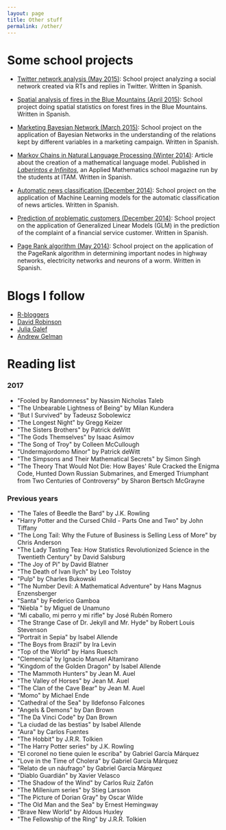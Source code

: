 ```yaml
---
layout: page
title: Other stuff
permalink: /other/
---
```


# Some school projects


* <a href="../files/school_projects/MetAnExamen2.pdf">Twitter network analysis (May 2015)</a>: School project analyzing a social network created via RTs and replies in Twitter. Written in Spanish.

* <a href="../files/school_projects/EstadEspacial.pdf">Spatial analysis of fires in the Blue Mountains (April 2015)</a>: School project doing spatial statistics on forest fires in the Blue Mountains. Written in Spanish.

* <a href="../files/school_projects/EstMultExamen1.html">Marketing Bayesian Network (March 2015)</a>: School project on the application of Bayesian Networks in the understanding of the relations kept by different variables in a marketing campaign. Written in Spanish.

* <a href="../files/school_projects/CadenasMarkovNLP.pdf">Markov Chains in Natural Language Processing (Winter 2014)</a>: Article about the creation of a mathematical language model. Published in <a href="http://laberintos.itam.mx/"><i>Laberintos e Infinitos</i></a>, an Applied Mathematics school magazine run by the students at ITAM. Written in Spanish.

* <a href="../files/school_projects/NewsClassification.pdf">Automatic news classification (December 2014)</a>: School project on the application of Machine Learning models for the automatic classification of news articles. Written in Spanish.

* <a href="../files/school_projects/GLM.html">Prediction of problematic customers (December 2014)</a>: School project on the application of Generalized Linear Models (GLM) in the prediction of the complaint of a financial service customer. Written in Spanish.

* <a href="../files/school_projects/PageRank.pdf">Page Rank algorithm (May 2014)</a>: School project on the application of the PageRank algorithm in determining important nodes in highway networks, electricity networks and neurons of a worm. Written in Spanish.

# Blogs I follow

* <a href="https://www.r-bloggers.com">R-bloggers</a>
* <a href="http://varianceexplained.org/">David Robinson</a>
* <a href="https://juliagalef.com/">Julia Galef</a>
* <a href="http://andrewgelman.com/">Andrew Gelman</a>

# Reading list

### 2017
 
* "Fooled by Randomness" by Nassim Nicholas Taleb
* "The Unbearable Lightness of Being" by Milan Kundera
* "But I Survived" by Tadeusz Sobolewicz
* "The Longest Night" by Gregg Keizer
* "The Sisters Brothers" by Patrick deWitt
* "The Gods Themselves" by Isaac Asimov
* "The Song of Troy" by Colleen McCullough
* "Undermajordomo Minor" by Patrick deWitt
* "The Simpsons and Their Mathematical Secrets" by Simon Singh
* "The Theory That Would Not Die: How Bayes' Rule Cracked the Enigma Code, Hunted Down Russian Submarines, and Emerged Triumphant from Two Centuries of Controversy" by Sharon Bertsch McGrayne
 
### Previous years
 
* "The Tales of Beedle the Bard" by J.K. Rowling
* "Harry Potter and the Cursed Child - Parts One and Two" by John Tiffany
* "The Long Tail: Why the Future of Business is Selling Less of More" by Chris Anderson
* "The Lady Tasting Tea: How Statistics Revolutionized Science in the Twentieth Century" by David Salsburg
* "The Joy of Pi" by David Blatner
* "The Death of Ivan Ilych" by Leo Tolstoy
* "Pulp" by Charles Bukowski
* "The Number Devil: A Mathematical Adventure" by Hans Magnus Enzensberger
* "Santa" by Federico Gamboa
* "Niebla " by Miguel de Unamuno
* "Mi caballo, mi perro y mi rifle" by José Rubén Romero
* "The Strange Case of Dr. Jekyll and Mr. Hyde" by Robert Louis Stevenson
* "Portrait in Sepia" by Isabel Allende
* "The Boys from Brazil" by Ira Levin
* "Top of the World" by Hans Ruesch
* "Clemencia" by Ignacio Manuel Altamirano
* "Kingdom of the Golden Dragon" by Isabel Allende
* "The Mammoth Hunters" by Jean M. Auel
* "The Valley of Horses" by Jean M. Auel
* "The Clan of the Cave Bear" by Jean M. Auel
* "Momo" by Michael Ende
* "Cathedral of the Sea" by Ildefonso Falcones
* "Angels & Demons" by Dan Brown
* "The Da Vinci Code" by Dan Brown
* "La ciudad de las bestias" by Isabel Allende
* "Aura" by Carlos Fuentes
* "The Hobbit" by J.R.R. Tolkien
* "The Harry Potter series" by J.K. Rowling
* "El coronel no tiene quien le escriba" by Gabriel García Márquez
* "Love in the Time of Cholera" by Gabriel García Márquez
* "Relato de un náufrago" by Gabriel García Márquez
* "Diablo Guardián" by Xavier Velasco
* "The Shadow of the Wind" by Carlos Ruiz Zafón
* "The Millenium series" by Stieg Larsson
* "The Picture of Dorian Gray" by Oscar Wilde
* "The Old Man and the Sea" by Ernest Hemingway
* "Brave New World" by Aldous Huxley
* "The Fellowship of the Ring" by J.R.R. Tolkien
